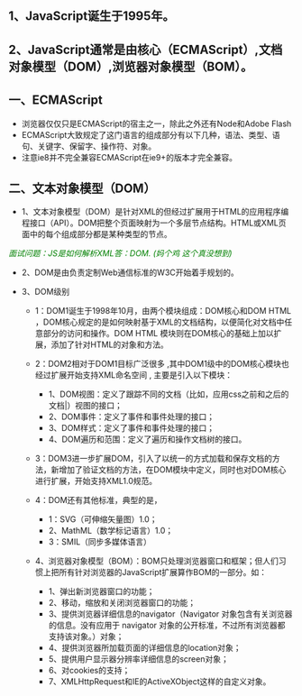## 1、JavaScript诞生于1995年。

## 2、JavaScript通常是由核心（ECMAScript）,文档对象模型（DOM）,浏览器对象模型（BOM）。

##  一、ECMAScript

* 浏览器仅仅只是ECMAScript的宿主之一，除此之外还有Node和Adobe Flash
* ECMAScript大致规定了这门语言的组成部分有以下几种，语法、类型、语句、关键字、保留字、操作符、对象。
* 注意ie8并不完全兼容ECMAScript在ie9+的版本才完全兼容。

## 二、文本对象模型（DOM）

* 1、文本对象模型（DOM）是针对XML的但经过扩展用于HTML的应用程序编程接口（API）。DOM把整个页面映射为一个多层节点结构。HTML或XML页面中的每个组成部分都是某种类型的节点。

<font color=#008000 >_面试问题：JS是如何解析XML答：DOM. (妈个鸡 这个真没想到)_</font>

* 2、DOM是由负责定制Web通信标准的W3C开始着手规划的。

* 3、DOM级别

    - 1：DOM1诞生于1998年10月，由两个模块组成：DOM核心和DOM HTML ，DOM核心规定的是如何映射基于XML的文档结构，以便简化对文档中任意部分的访问和操作。DOM HTML 模块则在DOM核心的基础上加以扩展，添加了针对HTML的对象和方法。

    - 2：DOM2相对于DOM1目标广泛很多 ,其中DOM1级中的DOM核心模块也经过扩展开始支持XML命名空间 , 主要是引入以下模块：
        - 1、DOM视图：定义了跟踪不同的文档（比如，应用css之前和之后的文档|）视图的接口；
        - 2、DOM事件：定义了事件和事件处理的接口；
        - 3、DOM样式：定义了事件和事件处理的接口；
        - 4、DOM遍历和范围：定义了遍历和操作文档树的接口。

    - 3：DOM3进一步扩展DOM，引入了以统一的方式加载和保存文档的方法，新增加了验证文档的方法，在DOM模块中定义，同时也对DOM核心进行扩展，开始支持XML1.0规范。

    - 4：DOM还有其他标准，典型的是，
        - 1：SVG（可伸缩矢量图）1.0；
        - 2、MathML（数学标记语言）1.0；
        - 3：SMIL（同步多媒体语言）

    - 4、浏览器对象模型（BOM）：BOM只处理浏览器窗口和框架；但人们习惯上把所有针对浏览器的JavaScript扩展算作BOM的一部分。如：
        - 1、弹出新浏览器窗口的功能；
        - 2、移动，缩放和关闭浏览器窗口的功能；
        - 3、提供浏览器详细信息的navigator（Navigator 对象包含有关浏览器的信息。没有应用于 navigator 对象的公开标准，不过所有浏览器都支持该对象。）对象；
        - 4、提供浏览器所加载页面的详细信息的location对象；
        - 5、提供用户显示器分辨率详细信息的screen对象；
        - 6、对cookies的支持；
        - 7、XMLHttpRequest和IE的ActiveXObject这样的自定义对象。

